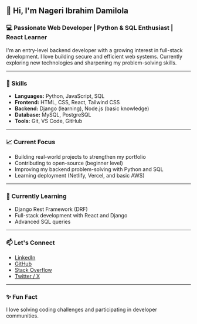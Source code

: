 ## 👋 Hi, I'm Nageri Ibrahim Damilola

### 💻 Passionate Web Developer | Python & SQL Enthusiast | React Learner

I'm an entry-level backend developer with a growing interest in full-stack development. I love building secure and efficient web systems. Currently exploring new technologies and sharpening my problem-solving skills.

---

### 🚀 Skills

- **Languages:** Python, JavaScript, SQL
- **Frontend:** HTML, CSS, React, Tailwind CSS
- **Backend:** Django (learning), Node.js (basic knowledge)
- **Database:** MySQL, PostgreSQL
- **Tools:** Git, VS Code, GitHub

---

### 📈 Current Focus

- Building real-world projects to strengthen my portfolio
- Contributing to open-source (beginner level)
- Improving my backend problem-solving with Python and SQL
- Learning deployment (Netlify, Vercel, and basic AWS)

---

### 🌱 Currently Learning

- Django Rest Framework (DRF)
- Full-stack development with React and Django
- Advanced SQL queries

---

### 📫 Let's Connect

- [LinkedIn](https://www.linkedin.com/in/nageri-ibrahim-aa6773199)
- [GitHub](https://github.com/Highbee007)
- [Stack Overflow](https://stackoverflow.com/users/22287088/ibrahim-nageri)
- [Twitter / X](https://x.com/IbrahimNageri)


---

### ✨ Fun Fact

I love solving coding challenges and participating in developer communities.

<!---
Highbee007/Highbee007 is a ✨ special ✨ repository because its `README.md` (this file) appears on your GitHub profile.
You can click the Preview link to take a look at your changes.
--->
